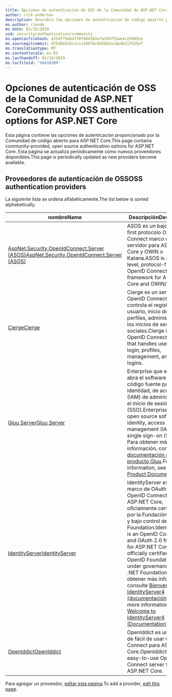 ```yaml
---
title: Opciones de autenticación de OSS de la Comunidad de ASP.NET Core
author: rick-anderson
description: Descubra las opciones de autenticación de código abierto para ASP.NET Core.
ms.author: riande
ms.date: 02/15/2019
uid: security/authentication/community
ms.openlocfilehash: e25df794bdff8f904382e7a299755ae4c23b892e
ms.sourcegitcommit: d75d8eb26c2cce19876c8d5b65ac8a4b21f625ef
ms.translationtype: MT
ms.contentlocale: es-ES
ms.lasthandoff: 02/19/2019
ms.locfileid: "56410289"
---
```

# <a name="community-oss-authentication-options-for-aspnet-core"></a><span data-ttu-id="cde8a-103">Opciones de autenticación de OSS de la Comunidad de ASP.NET Core</span><span class="sxs-lookup"><span data-stu-id="cde8a-103">Community OSS authentication options for ASP.NET Core</span></span>

<span data-ttu-id="cde8a-104">Esta página contiene las opciones de autenticación proporcionado por la Comunidad de código abierto para ASP.NET Core.</span><span class="sxs-lookup"><span data-stu-id="cde8a-104">This page contains community-provided, open source authentication options for ASP.NET Core.</span></span> <span data-ttu-id="cde8a-105">Esta página se actualiza periódicamente como nuevos proveedores disponibles.</span><span class="sxs-lookup"><span data-stu-id="cde8a-105">This page is periodically updated as new providers become available.</span></span>

## <a name="oss-authentication-providers"></a><span data-ttu-id="cde8a-106">Proveedores de autenticación de OSS</span><span class="sxs-lookup"><span data-stu-id="cde8a-106">OSS authentication providers</span></span>

<span data-ttu-id="cde8a-107">La siguiente lista se ordena alfabéticamente.</span><span class="sxs-lookup"><span data-stu-id="cde8a-107">The list below is sorted alphabetically.</span></span>

| <span data-ttu-id="cde8a-108">nombre</span><span class="sxs-lookup"><span data-stu-id="cde8a-108">Name</span></span> | <span data-ttu-id="cde8a-109">Descripción</span><span class="sxs-lookup"><span data-stu-id="cde8a-109">Description</span></span> |
| ---- | ----------- |
| [<span data-ttu-id="cde8a-110">AspNet.Security.OpenIdConnect.Server (ASOS)</span><span class="sxs-lookup"><span data-stu-id="cde8a-110">AspNet.Security.OpenIdConnect.Server (ASOS)</span></span>](https://github.com/aspnet-contrib/AspNet.Security.OpenIdConnect.Server) | <span data-ttu-id="cde8a-111">ASOS es un bajo nivel, first protocolo OpenID Connect marco de servidor para ASP.NET Core y OWIN o Katana.</span><span class="sxs-lookup"><span data-stu-id="cde8a-111">ASOS is a low-level, protocol-first OpenID Connect server framework for ASP.NET Core and OWIN/Katana.</span></span> |
| [<span data-ttu-id="cde8a-112">Cierge</span><span class="sxs-lookup"><span data-stu-id="cde8a-112">Cierge</span></span>](https://github.com/pwdless/Cierge) | <span data-ttu-id="cde8a-113">Cierge es un servidor de OpenID Connect que controla el registro del usuario, inicio de sesión, perfiles, administración y los inicios de sesión sociales.</span><span class="sxs-lookup"><span data-stu-id="cde8a-113">Cierge is an OpenID Connect server that handles user signup, login, profiles, management, and social logins.</span></span> |
| [<span data-ttu-id="cde8a-114">Gluu Server</span><span class="sxs-lookup"><span data-stu-id="cde8a-114">Gluu Server</span></span>](https://gluu.org/) | <span data-ttu-id="cde8a-115">Enterprise que esté listo, abra el software de código fuente para la identidad, de acceso (IAM) de administración y el inicio de sesión único (SSO).</span><span class="sxs-lookup"><span data-stu-id="cde8a-115">Enterprise ready, open source software for identity, access management (IAM), and single sign-on (SSO).</span></span> <span data-ttu-id="cde8a-116">Para obtener más información, consulte el [documentación del producto Gluu](https://gluu.org/docs/).</span><span class="sxs-lookup"><span data-stu-id="cde8a-116">For more information, see the [Gluu Product Documentation](https://gluu.org/docs/).</span></span> |
| [<span data-ttu-id="cde8a-117">IdentityServer</span><span class="sxs-lookup"><span data-stu-id="cde8a-117">IdentityServer</span></span>](https://identityserver.io/) | <span data-ttu-id="cde8a-118">IdentityServer es un marco de OAuth 2.0 y OpenID Connect para ASP.NET Core, oficialmente certificadas por la Fundación OpenID y bajo control de .NET Foundation.</span><span class="sxs-lookup"><span data-stu-id="cde8a-118">IdentityServer is an OpenID Connect and OAuth 2.0 framework for ASP.NET Core, officially certified by the OpenID Foundation and under governance of the .NET Foundation.</span></span> <span data-ttu-id="cde8a-119">Para obtener más información, consulte [Bienvenido a IdentityServer4 (documentación)](https://identityserver4.readthedocs.io/en/latest/).</span><span class="sxs-lookup"><span data-stu-id="cde8a-119">For more information, see [Welcome to IdentityServer4 (Documentation)](https://identityserver4.readthedocs.io/en/latest/).</span></span> |
| [<span data-ttu-id="cde8a-120">OpenIddict</span><span class="sxs-lookup"><span data-stu-id="cde8a-120">OpenIddict</span></span>](https://github.com/openiddict/openiddict-core) | <span data-ttu-id="cde8a-121">OpenIddict es un servidor de fácil de usar OpenID Connect para ASP.NET Core.</span><span class="sxs-lookup"><span data-stu-id="cde8a-121">OpenIddict is an easy-to-use OpenID Connect server for ASP.NET Core.</span></span> |

<span data-ttu-id="cde8a-122">Para agregar un proveedor, [editar esta página](https://github.com/login?return_to=https%3A%2F%2Fgithub.com%2Faspnet%2FDocs%2Fedit%2Fmaster%2Faspnetcore%2Fsecurity%2Fauthentication%2Fcommunity.md).</span><span class="sxs-lookup"><span data-stu-id="cde8a-122">To add a provider, [edit this page](https://github.com/login?return_to=https%3A%2F%2Fgithub.com%2Faspnet%2FDocs%2Fedit%2Fmaster%2Faspnetcore%2Fsecurity%2Fauthentication%2Fcommunity.md).</span></span>
